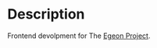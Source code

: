 # Description
Frontend devolpment for The [Egeon Project](https://github.com/GerezPablo/egeon-project.git).
